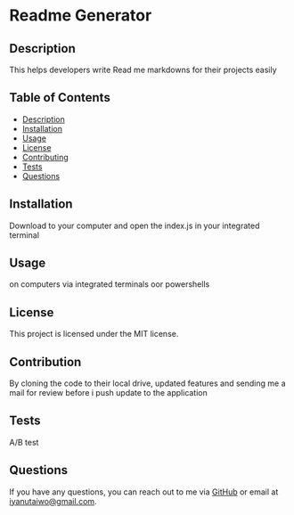 
# Readme Generator

## Description
This helps developers write Read me markdowns for their projects easily

## Table of Contents
- [Description](#description)
- [Installation](#installation)
- [Usage](#usage)
- [License](#license)
- [Contributing](#contributing)
- [Tests](#tests)
- [Questions](#questions)

## Installation
Download to your computer and open the index.js in your integrated terminal

## Usage
on computers via integrated terminals oor powershells

## License
This project is licensed under the MIT license.

## Contribution
By cloning the code to their local drive, updated features and sending me a mail for review before i push update to the application

## Tests
A/B test

## Questions
If you have any questions, you can reach out to me via [GitHub](https://github.com/solidmoneyti) or email at iyanutaiwo@gmail.com.
